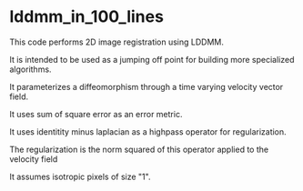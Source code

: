 # lddmm_in_100_lines

This code performs 2D image registration using LDDMM.

It is intended to be used as a jumping off point for building more specialized algorithms.

It parameterizes a diffeomorphism through a time varying velocity vector field.

It uses sum of square error as an error metric.

It uses identitity minus laplacian as a highpass operator for regularization.

The regularization is the norm squared of this operator applied to the velocity field

It assumes isotropic pixels of size "1".



